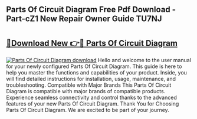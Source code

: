 ## Parts Of Circuit Diagram Free Pdf Download - Part-cZ1 New Repair Owner Guide TU7NJ

# <h2><a href="http://dftlan.blite.top/?on=Parts+Of+Circuit+Diagram">🔗Download New 👉🔴 Parts Of Circuit Diagram</a></h2>

[![Parts Of Circuit Diagram download](https://i.imgur.com/lujVjoI.png)](http://dftlan.blite.top/?on=Parts+Of+Circuit+Diagram)
Hello and welcome to the user manual for your newly configured Parts Of Circuit Diagram. This guide is here to help you master the functions and capabilities of your product. Inside, you will find detailed instructions for installation, usage, maintenance, and troubleshooting. Compatible with Major Brands This Parts Of Circuit Diagram is compatible with major brands of compatible products. Experience seamless connectivity and control thanks to the advanced features of your new Parts Of Circuit Diagram. Thank You for Choosing Parts Of Circuit Diagram. We are excited to be part of your journey.
